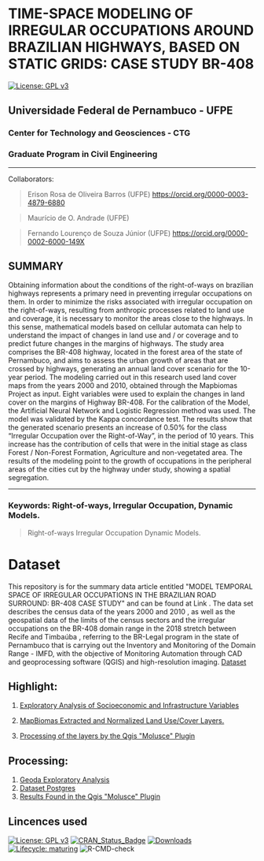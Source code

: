 <!-- README.md is generated from README.Rmd. Please edit that file -->

# TIME-SPACE MODELING OF IRREGULAR OCCUPATIONS AROUND BRAZILIAN HIGHWAYS, BASED ON STATIC GRIDS: CASE STUDY BR-408 

[![License: GPL
v3](https://img.shields.io/badge/License-GPL%20v3-blue.svg)](http://www.gnu.org/licenses/gpl-3.0)

## Universidade Federal de Pernambuco - UFPE
### Center for Technology and Geosciences - CTG
### Graduate Program in Civil Engineering
----
Collaborators:

> Erison Rosa de Oliveira Barros (UFPE)  https://orcid.org/0000-0003-4879-6880

> Maurício de O. Andrade (UFPE)

> Fernando Lourenço de Souza Júnior (UFPE)  https://orcid.org/0000-0002-6000-149X


## SUMMARY

Obtaining information about the conditions of the right-of-ways on brazilian highways represents a primary need in preventing irregular occupations on them. In order to minimize the risks associated with irregular occupation on the right-of-ways, resulting from anthropic processes related to land use and coverage, it is necessary to monitor the areas close to the highways. In this sense, mathematical models based on cellular automata can help to understand the impact of changes in land use and / or coverage and to predict future changes in the margins of highways. The study area comprises the BR-408 highway, located in the forest area of the state of Pernambuco, and aims to assess the urban growth of areas that are crossed by highways, generating an annual land cover scenario for the 10-year period. The modeling carried out in this research used land cover maps from the years 2000 and 2010, obtained through the Mapbiomas Project as input. Eight variables were used to explain the changes in land cover on the margins of Highway BR-408. For the calibration of the Model, the Artificial Neural Network and Logistic Regression method was used. The model was validated by the Kappa concordance test. The results show that the generated scenario presents an increase of 0.50% for the class “Irregular Occupation over the Right-of-Way”, in the period of 10 years. This increase has the contribution of cells that were in the initial stage as class Forest / Non-Forest Formation, Agriculture and non-vegetated area. The results of the modeling point to the growth of occupations in the peripheral areas of the cities cut by the highway under study, showing a spatial segregation.

---
### Keywords: Right-of-ways, Irregular Occupation, Dynamic Models.
> Right-of-ways
> Irregular Occupation
> Dynamic Models.


# Dataset

This repository is for the summary data article entitled "MODEL TEMPORAL SPACE OF IRREGULAR OCCUPATIONS IN THE BRAZILIAN ROAD SURROUND: BR-408 CASE STUDY" and can be found at Link . The data set describes the census data of the years 2000 and 2010 , as well as the geospatial data of the limits of the census sectors and the irregular occupations on the BR-408 domain range in the 2018 stretch between Recife and Timbaúba , referring to the BR-Legal program in the state of Pernambuco that is carrying out the Inventory and Monitoring of the Domain Range - IMFD, with the objective of Monitoring Automation through CAD and geoprocessing software (QGIS) and high-resolution imaging.
[Dataset](http://https://colab.research.google.com/drive/1NPmZ43XWobfQ7WSpPVxLjPlvoA4ZWe6k?usp=sharing "Dataset")

## Highlight:

1. [Exploratory Analysis of Socioeconomic and Infrastructure Variables  ](https://www.google.com)

2. [MapBiomas Extracted and Normalized Land Use/Cover Layers.](https://www.google.com)

3. [Processing of the layers by the Qgis "Molusce" Plugin ](https://www.google.com)

## Processing:

1. [Geoda Exploratory Analysis](https://dataat.github.io/introducao-ao-machine-learning/index.html#licen%C3%A7a)
2. [Dataset Postgres](https://dataat.github.io/introducao-analise-de-dados/)
3. [Results Found in the Qgis "Molusce" Plugin](https://dataat.github.io/introducao-docker/exemplos-de-uso.html#postgres)

## Lincences used

[![License: GPL
v3](https://img.shields.io/badge/License-GPL%20v3-blue.svg)](http://www.gnu.org/licenses/gpl-3.0)
[![CRAN\_Status\_Badge](http://www.r-pkg.org/badges/version/lulcc)](https://CRAN.R-project.org/package=lulcc)
[![Downloads](http://cranlogs.r-pkg.org/badges/lulcc)](https://CRAN.R-project.org/package=lulcc)
[![Lifecycle:
maturing](https://img.shields.io/badge/lifecycle-maturing-orange.svg)](https://www.tidyverse.org/lifecycle/#maturing)
![R-CMD-check](https://github.com/simonmoulds/r_lulcc/workflows/R-CMD-check/badge.svg)
